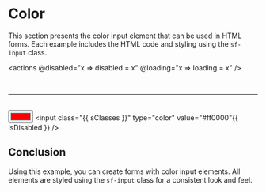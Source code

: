 <script setup>
import { ref, computed } from 'vue';

const loading = ref(false);
const disabled = ref(false);

const isLoading = computed(() => loading.value ? 'sf-loading' : null);
const isDisabled = computed(() => disabled.value ? ' disabled' : null);

const sClasses = computed(() => {
  return ['sf-input', isLoading.value].filter(x => x).join(' ')
});
</script>

# Color

This section presents the color input element that can be used in HTML forms. Each example includes the HTML code and styling using the `sf-input` class.

<actions @disabled="x => disabled = x" @loading="x => loading = x" />

<br />

---
<br />

<input :class="sClasses" type="color" value="#ff0000" :disabled="disabled" />

<highlight lang="html">
&lt;input class="{{ sClasses }}" type="color" value="#ff0000"{{ isDisabled }} /&gt;
</highlight>

## Conclusion

Using this example, you can create forms with color input elements. All elements are styled using the `sf-input` class for a consistent look and feel.

